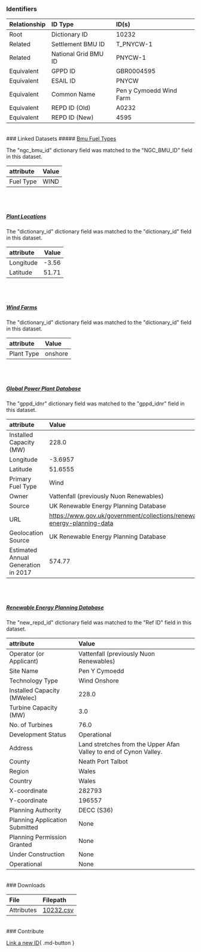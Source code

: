 ### Identifiers

| Relationship   | ID Type              | ID(s)                   |
|:---------------|:---------------------|:------------------------|
| Root           | Dictionary ID        | 10232                   |
| Related        | Settlement BMU ID    | T_PNYCW-1               |
| Related        | National Grid BMU ID | PNYCW-1                 |
| Equivalent     | GPPD ID              | GBR0004595              |
| Equivalent     | ESAIL ID             | PNYCW                   |
| Equivalent     | Common Name          | Pen y Cymoedd Wind Farm |
| Equivalent     | REPD ID (Old)        | A0232                   |
| Equivalent     | REPD ID (New)        | 4595                    |

<br>
### Linked Datasets
##### <a href="https://osuked.github.io/Power-Station-Dictionary/datasets/bmu-fuel-types">Bmu Fuel Types</a>



The "ngc_bmu_id" dictionary field was matched to the "NGC_BMU_ID" field in this dataset.

| attribute   | Value   |
|:------------|:--------|
| Fuel Type   | WIND    |

<br><br>
##### <a href="https://osuked.github.io/Power-Station-Dictionary/datasets/plant-locations">Plant Locations</a>



The "dictionary_id" dictionary field was matched to the "dictionary_id" field in this dataset.

| attribute   |   Value |
|:------------|--------:|
| Longitude   |   -3.56 |
| Latitude    |   51.71 |

<br><br>
##### <a href="https://osuked.github.io/Power-Station-Dictionary/datasets/wind-farms">Wind Farms</a>



The "dictionary_id" dictionary field was matched to the "dictionary_id" field in this dataset.

| attribute   | Value   |
|:------------|:--------|
| Plant Type  | onshore |

<br><br>
##### <a href="https://osuked.github.io/Power-Station-Dictionary/datasets/global-power-plant-database">Global Power Plant Database</a>



The "gppd_idnr" dictionary field was matched to the "gppd_idnr" field in this dataset.

| attribute                           | Value                                                                    |
|:------------------------------------|:-------------------------------------------------------------------------|
| Installed Capacity (MW)             | 228.0                                                                    |
| Longitude                           | -3.6957                                                                  |
| Latitude                            | 51.6555                                                                  |
| Primary Fuel Type                   | Wind                                                                     |
| Owner                               | Vattenfall (previously Nuon Renewables)                                  |
| Source                              | UK Renewable Energy Planning Database                                    |
| URL                                 | https://www.gov.uk/government/collections/renewable-energy-planning-data |
| Geolocation Source                  | UK Renewable Energy Planning Database                                    |
| Estimated Annual Generation in 2017 | 574.77                                                                   |

<br><br>
##### <a href="https://osuked.github.io/Power-Station-Dictionary/datasets/renewable-energy-planning-database">Renewable Energy Planning Database</a>



The "new_repd_id" dictionary field was matched to the "Ref ID" field in this dataset.

| attribute                      | Value                                                             |
|:-------------------------------|:------------------------------------------------------------------|
| Operator (or Applicant)        | Vattenfall (previously Nuon Renewables)                           |
| Site Name                      | Pen Y Cymoedd                                                     |
| Technology Type                | Wind Onshore                                                      |
| Installed Capacity (MWelec)    | 228.0                                                             |
| Turbine Capacity (MW)          | 3.0                                                               |
| No. of Turbines                | 76.0                                                              |
| Development Status             | Operational                                                       |
| Address                        | Land stretches from the Upper Afan Valley to end of Cynon Valley. |
| County                         | Neath Port Talbot                                                 |
| Region                         | Wales                                                             |
| Country                        | Wales                                                             |
| X-coordinate                   | 282793                                                            |
| Y-coordinate                   | 196557                                                            |
| Planning Authority             | DECC (S36)                                                        |
| Planning Application Submitted | None                                                              |
| Planning Permission Granted    | None                                                              |
| Under Construction             | None                                                              |
| Operational                    | None                                                              |


<br>
### Downloads


| File       | Filepath                                                                              |
|:-----------|:--------------------------------------------------------------------------------------|
| Attributes | [10232.csv](https://osuked.github.io/Power-Station-Dictionary/object_attrs/10232.csv) |


<br>
### Contribute

[Link a new ID](https://docs.google.com/forms/d/e/1FAIpQLSc5jRsQ7NgiLLXbwo9PUdwTQyuqbRwThltG56-o6NVSe7E_nw/viewform?usp=pp_url&entry.251912331=10232){ .md-button }